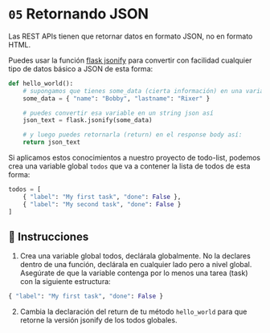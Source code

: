 # `05` Retornando JSON

Las REST APIs tienen que retornar datos en formato JSON, no en formato HTML.

Puedes usar la función [flask jsonify](https://flask.palletsprojects.com/en/1.1.x/api/#flask.json.jsonify) para convertir con facilidad cualquier tipo de datos básico a JSON de esta forma:

```python
def hello_world():
    # supongamos que tienes some_data (cierta información) en una variable json
    some_data = { "name": "Bobby", "lastname": "Rixer" }

    # puedes convertir esa variable en un string json así
    json_text = flask.jsonify(some_data)

    # y luego puedes retornarla (return) en el response body así:
    return json_text
```

Si aplicamos estos conocimientos a nuestro proyecto de todo-list, podemos crea una variable global  `todos` que va a contener la lista de todos de esta forma:

```python
todos = [
    { "label": "My first task", "done": False },
    { "label": "My second task", "done": False }
]
```

## 📝 Instrucciones

1. Crea una variable global todos, declárala globalmente. No la declares dentro de una función, declárala en cualquier lado pero a nivel global. Asegúrate de que la variable contenga por lo menos una tarea (task) con la siguiente estructura:

```python
{ "label": "My first task", "done": False }
```
2. Cambia la declaración del return de tu método `hello_world` para que retorne la versión jsonify de los todos globales.
